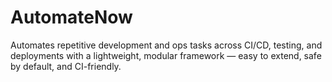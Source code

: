 # AutomateNow
Automates repetitive development and ops tasks across CI/CD, testing, and deployments with a lightweight, modular framework — easy to extend, safe by default, and CI-friendly.
